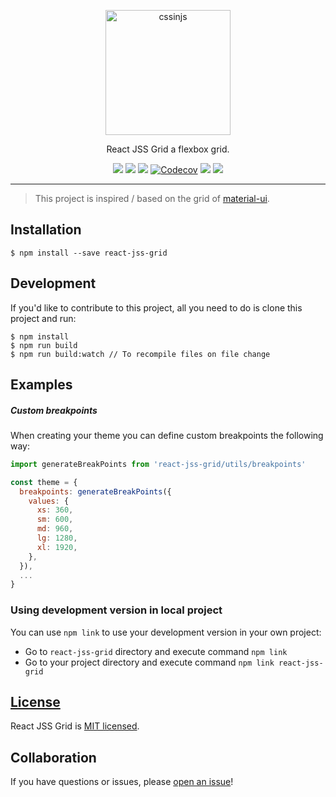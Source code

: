 <p align="center">
  <a href="https://www.npmjs.com/package/react-jss-grid">
    <img alt="cssinjs" src="https://avatars3.githubusercontent.com/u/9503099?v=4&s=200" width="200">
  </a>
</p>

<p align="center">
  React JSS Grid a flexbox grid.
</p>

<p align="center">
  <a href="https://www.npmjs.com/package/react-jss-grid" title="downloads"><img src="https://img.shields.io/npm/v/react-jss-grid.svg?maxAge=2592000&style=flat-square"/></a>
  <a href="https://npm-stat.com/charts.html?package=react-jss-grid" title="downloads"><img src="https://img.shields.io/npm/dt/react-jss-grid.svg?maxAge=2592000&style=flat-square"/></a>
  <a href="https://travis-ci.org/TriPSs/react-jss-grid" title="build status"><img src="https://travis-ci.org/TriPSs/react-jss-grid.svg?branch=master&style=flat-square"/></a>
  <a href="https://codecov.io/gh/TriPSs/react-jss-grid" title="codecov"><img src="https://codecov.io/gh/TriPSs/react-jss-grid/branch/master/graph/badge.svg?style=flat-square" alt="Codecov" /></a>
  <a href="https://david-dm.org/tripss/react-jss-grid" title="dependencies status"><img src="https://david-dm.org/tripss/react-jss-grid/status.svg?style=flat-square"/></a>
  <a href="https://david-dm.org/tripss/react-jss-grid?type=dev" title="devDependencies status"><img src="https://david-dm.org/tripss/react-jss-grid/dev-status.svg?style=flat-square"/></a>
</p>

---

> This project is inspired / based on the grid of [material-ui](https://github.com/callemall/material-ui).

## Installation
```shell
$ npm install --save react-jss-grid
```

## Development
If you'd like to contribute to this project, all you need to do is clone
this project and run:

```shell
$ npm install
$ npm run build
$ npm run build:watch // To recompile files on file change
```

## Examples
##### Custom breakpoints

When creating your theme you can define custom breakpoints the following way:
```js
import generateBreakPoints from 'react-jss-grid/utils/breakpoints'

const theme = {
  breakpoints: generateBreakPoints({
    values: {
      xs: 360,
      sm: 600,
      md: 960,
      lg: 1280,
      xl: 1920,
    },
  }),
  ...
}
```

### Using development version in local project
You can use `npm link` to use your development version in your own project:
- Go to `react-jss-grid` directory and execute command `npm link`
- Go to your project directory and execute command `npm link react-jss-grid`

## [License](https://github.com/tripss/react-jss-grid/blob/master/LICENSE)

React JSS Grid is [MIT licensed](./LICENSE).

## Collaboration

If you have questions or issues, please [open an issue](https://github.com/TriPSs/react-jss-grid/issues)!
